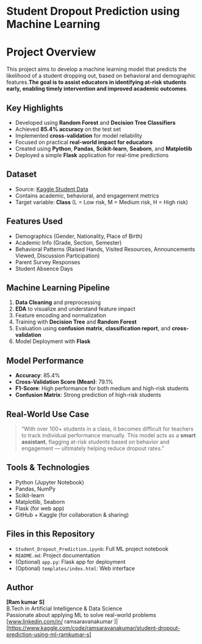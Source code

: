 
# Student Dropout Prediction using Machine Learning

# Project Overview

This project aims to develop a machine learning model that predicts the likelihood of a student dropping out, based on behavioral and demographic features.**The goal is to assist educators in identifying at-risk students early, enabling timely intervention and improved academic outcomes**.

## Key Highlights

- Developed using **Random Forest** and **Decision Tree Classifiers**
- Achieved **85.4% accuracy** on the test set
- Implemented **cross-validation** for model reliability
- Focused on practical **real-world impact for educators**
- Created using **Python**, **Pandas**, **Scikit-learn**, **Seaborn**, and **Matplotlib**
- Deployed a simple **Flask** application for real-time predictions

## Dataset

- Source: [Kaggle Student Data](https://www.kaggle.com/datasets)
- Contains academic, behavioral, and engagement metrics
- Target variable: **Class** (L = Low risk, M = Medium risk, H = High risk)

## Features Used

- Demographics (Gender, Nationality, Place of Birth)
- Academic Info (Grade, Section, Semester)
- Behavioral Patterns (Raised Hands, Visited Resources, Announcements Viewed, Discussion Participation)
- Parent Survey Responses
- Student Absence Days

## Machine Learning Pipeline

1. **Data Cleaning** and preprocessing
2. **EDA** to visualize and understand feature impact
3. Feature encoding and normalization
4. Training with **Decision Tree** and **Random Forest**
5. Evaluation using **confusion matrix**, **classification report**, and **cross-validation**
6. Model Deployment with **Flask**

## Model Performance

- **Accuracy**: 85.4%
- **Cross-Validation Score (Mean)**: 79.1%
- **F1-Score**: High performance for both medium and high-risk students
- **Confusion Matrix**: Strong prediction of high-risk students

## Real-World Use Case

> “With over 100+ students in a class, it becomes difficult for teachers to track individual performance manually. This model acts as a **smart assistant**, flagging at-risk students based on behavior and engagement — ultimately helping reduce dropout rates.”

## Tools & Technologies

- Python (Jupyter Notebook)
- Pandas, NumPy
- Scikit-learn
- Matplotlib, Seaborn
- Flask (for web app)
- GitHub + Kaggle (for collaboration & sharing)

## Files in this Repository

- `Student_Dropout_Prediction.ipynb`: Full ML project notebook
- `README.md`: Project documentation
- (Optional) `app.py`: Flask app for deployment
- (Optional) `templates/index.html`: Web interface

## Author

**[Ram kumar S]**  
B.Tech in Artificial Intelligence & Data Science  
Passionate about applying ML to solve real-world problems  
[www.linkedin.com/in/
ramsaravanakumar
]| [https://www.kaggle.com/code/ramsaravanakumar/student-dropout-prediction-using-ml-ramkumar-s]

